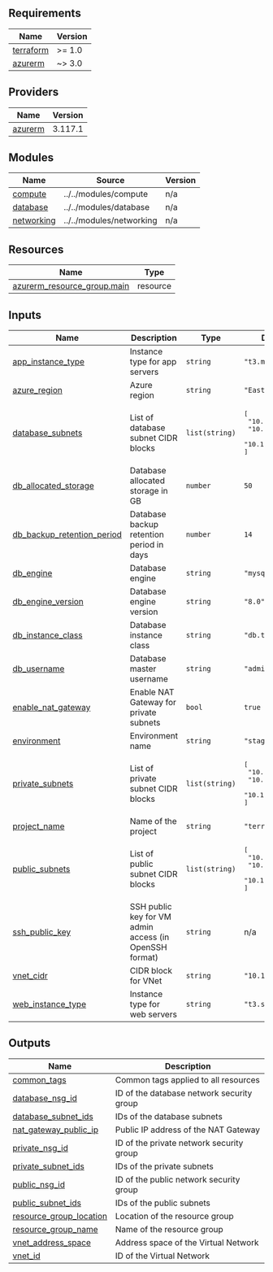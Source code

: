 <!-- BEGIN_TF_DOCS -->
## Requirements

| Name | Version |
|------|---------|
| <a name="requirement_terraform"></a> [terraform](#requirement\_terraform) | >= 1.0 |
| <a name="requirement_azurerm"></a> [azurerm](#requirement\_azurerm) | ~> 3.0 |

## Providers

| Name | Version |
|------|---------|
| <a name="provider_azurerm"></a> [azurerm](#provider\_azurerm) | 3.117.1 |

## Modules

| Name | Source | Version |
|------|--------|---------|
| <a name="module_compute"></a> [compute](#module\_compute) | ../../modules/compute | n/a |
| <a name="module_database"></a> [database](#module\_database) | ../../modules/database | n/a |
| <a name="module_networking"></a> [networking](#module\_networking) | ../../modules/networking | n/a |

## Resources

| Name | Type |
|------|------|
| [azurerm_resource_group.main](https://registry.terraform.io/providers/hashicorp/azurerm/latest/docs/resources/resource_group) | resource |

## Inputs

| Name | Description | Type | Default | Required |
|------|-------------|------|---------|:--------:|
| <a name="input_app_instance_type"></a> [app\_instance\_type](#input\_app\_instance\_type) | Instance type for app servers | `string` | `"t3.medium"` | no |
| <a name="input_azure_region"></a> [azure\_region](#input\_azure\_region) | Azure region | `string` | `"East US"` | no |
| <a name="input_database_subnets"></a> [database\_subnets](#input\_database\_subnets) | List of database subnet CIDR blocks | `list(string)` | <pre>[<br>  "10.1.21.0/24",<br>  "10.1.22.0/24",<br>  "10.1.23.0/24"<br>]</pre> | no |
| <a name="input_db_allocated_storage"></a> [db\_allocated\_storage](#input\_db\_allocated\_storage) | Database allocated storage in GB | `number` | `50` | no |
| <a name="input_db_backup_retention_period"></a> [db\_backup\_retention\_period](#input\_db\_backup\_retention\_period) | Database backup retention period in days | `number` | `14` | no |
| <a name="input_db_engine"></a> [db\_engine](#input\_db\_engine) | Database engine | `string` | `"mysql"` | no |
| <a name="input_db_engine_version"></a> [db\_engine\_version](#input\_db\_engine\_version) | Database engine version | `string` | `"8.0"` | no |
| <a name="input_db_instance_class"></a> [db\_instance\_class](#input\_db\_instance\_class) | Database instance class | `string` | `"db.t3.small"` | no |
| <a name="input_db_username"></a> [db\_username](#input\_db\_username) | Database master username | `string` | `"admin"` | no |
| <a name="input_enable_nat_gateway"></a> [enable\_nat\_gateway](#input\_enable\_nat\_gateway) | Enable NAT Gateway for private subnets | `bool` | `true` | no |
| <a name="input_environment"></a> [environment](#input\_environment) | Environment name | `string` | `"staging"` | no |
| <a name="input_private_subnets"></a> [private\_subnets](#input\_private\_subnets) | List of private subnet CIDR blocks | `list(string)` | <pre>[<br>  "10.1.11.0/24",<br>  "10.1.12.0/24",<br>  "10.1.13.0/24"<br>]</pre> | no |
| <a name="input_project_name"></a> [project\_name](#input\_project\_name) | Name of the project | `string` | `"terraform-lab"` | no |
| <a name="input_public_subnets"></a> [public\_subnets](#input\_public\_subnets) | List of public subnet CIDR blocks | `list(string)` | <pre>[<br>  "10.1.1.0/24",<br>  "10.1.2.0/24",<br>  "10.1.3.0/24"<br>]</pre> | no |
| <a name="input_ssh_public_key"></a> [ssh\_public\_key](#input\_ssh\_public\_key) | SSH public key for VM admin access (in OpenSSH format) | `string` | n/a | yes |
| <a name="input_vnet_cidr"></a> [vnet\_cidr](#input\_vnet\_cidr) | CIDR block for VNet | `string` | `"10.1.0.0/16"` | no |
| <a name="input_web_instance_type"></a> [web\_instance\_type](#input\_web\_instance\_type) | Instance type for web servers | `string` | `"t3.small"` | no |

## Outputs

| Name | Description |
|------|-------------|
| <a name="output_common_tags"></a> [common\_tags](#output\_common\_tags) | Common tags applied to all resources |
| <a name="output_database_nsg_id"></a> [database\_nsg\_id](#output\_database\_nsg\_id) | ID of the database network security group |
| <a name="output_database_subnet_ids"></a> [database\_subnet\_ids](#output\_database\_subnet\_ids) | IDs of the database subnets |
| <a name="output_nat_gateway_public_ip"></a> [nat\_gateway\_public\_ip](#output\_nat\_gateway\_public\_ip) | Public IP address of the NAT Gateway |
| <a name="output_private_nsg_id"></a> [private\_nsg\_id](#output\_private\_nsg\_id) | ID of the private network security group |
| <a name="output_private_subnet_ids"></a> [private\_subnet\_ids](#output\_private\_subnet\_ids) | IDs of the private subnets |
| <a name="output_public_nsg_id"></a> [public\_nsg\_id](#output\_public\_nsg\_id) | ID of the public network security group |
| <a name="output_public_subnet_ids"></a> [public\_subnet\_ids](#output\_public\_subnet\_ids) | IDs of the public subnets |
| <a name="output_resource_group_location"></a> [resource\_group\_location](#output\_resource\_group\_location) | Location of the resource group |
| <a name="output_resource_group_name"></a> [resource\_group\_name](#output\_resource\_group\_name) | Name of the resource group |
| <a name="output_vnet_address_space"></a> [vnet\_address\_space](#output\_vnet\_address\_space) | Address space of the Virtual Network |
| <a name="output_vnet_id"></a> [vnet\_id](#output\_vnet\_id) | ID of the Virtual Network |
<!-- END_TF_DOCS -->